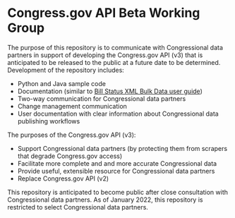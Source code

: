 # Congress.gov API Beta Working Group 

The purpose of this repository is to communicate with Congressional data partners in support of developing the Congress.gov API (v3) that is anticipated to be released to the public at a future date to be determined. Development of the repository includes: 

- Python and Java sample code
- Documentation (similar to [Bill Status XML Bulk Data user guide](https://github.com/usgpo/bill-status/blob/master/BILLSTATUS-XML_User_User-Guide.md)) 
- Two-way communication for Congressional data partners
- Change management communication
- User documentation with clear information about Congressional data publishing workflows 

The purposes of the Congress.gov API (v3): 

- Support Congressional data partners (by protecting them from scrapers that degrade Congress.gov access) 
- Facilitate more complete and and more accurate Congressional data
- Provide useful, extensible resource for Congressional data partners
- Replace Congress.gov API (v2)
  
This repository is anticipated to become public after close consultation with Congressional data partners. As of January 2022, this repository is restricted to select Congressional data partners. 
